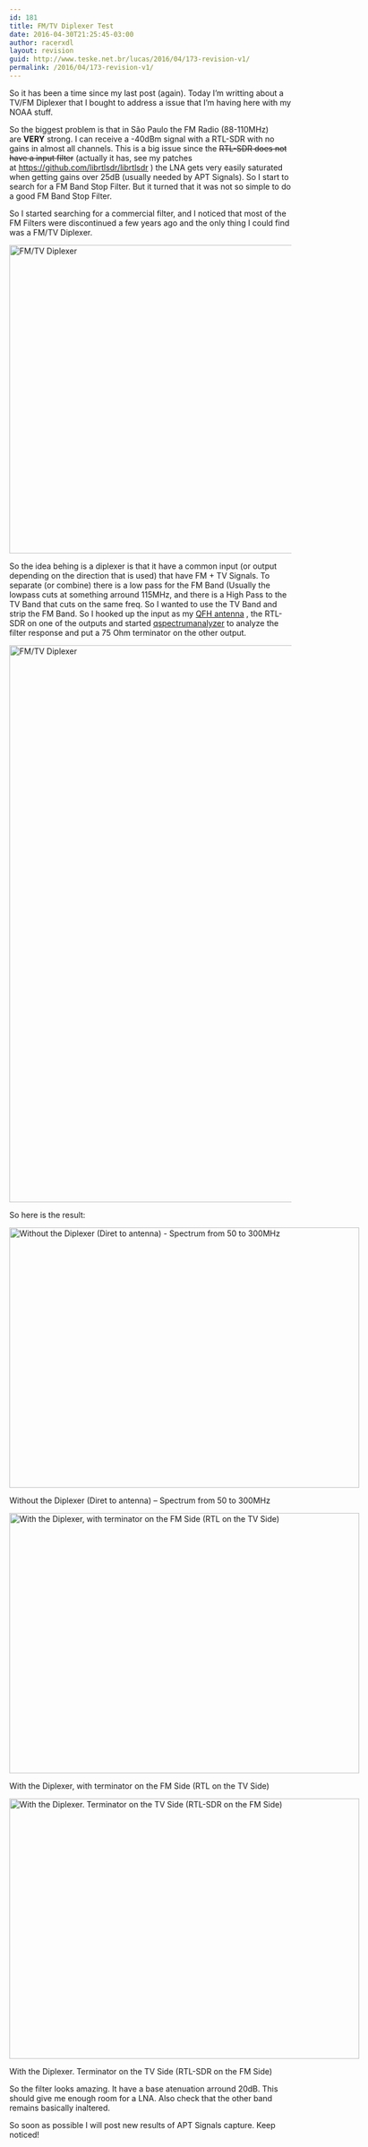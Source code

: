 ```yaml
---
id: 181
title: FM/TV Diplexer Test
date: 2016-04-30T21:25:45-03:00
author: racerxdl
layout: revision
guid: http://www.teske.net.br/lucas/2016/04/173-revision-v1/
permalink: /2016/04/173-revision-v1/
---
```

So it has been a time since my last post (again). Today I&#8217;m writting about a TV/FM Diplexer that I bought to address a issue that I&#8217;m having here with my NOAA stuff.

So the biggest problem is that in São Paulo the FM Radio (88-110MHz) are **VERY** strong. I can receive a -40dBm signal with a RTL-SDR with no gains in almost all channels. This is a big issue since the <del>RTL-SDR does not have a input filter</del> (actually it has, see my patches at <https://github.com/librtlsdr/librtlsdr> ) the LNA gets very easily saturated when getting gains over 25dB (usually needed by APT Signals). So I start to search for a FM Band Stop Filter. But it turned that it was not so simple to do a good FM Band Stop Filter.

So I started searching for a commercial filter, and I noticed that most of the FM Filters were discontinued a few years ago and the only thing I could find was a FM/TV Diplexer.

<a href="https://www.teske.net.br/lucas/wp-content/uploads/2016/03/fmtvdiplexer.jpg" rel="attachment wp-att-175"><img class="alignnone size-large wp-image-175" src="https://www.teske.net.br/lucas/wp-content/uploads/2016/03/fmtvdiplexer-1024x902.jpg" alt="FM/TV Diplexer" width="625" height="551" srcset="https://www.teske.net.br/lucas/wp-content/uploads/2016/03/fmtvdiplexer-1024x902.jpg 1024w, https://www.teske.net.br/lucas/wp-content/uploads/2016/03/fmtvdiplexer-300x264.jpg 300w, https://www.teske.net.br/lucas/wp-content/uploads/2016/03/fmtvdiplexer-768x677.jpg 768w, https://www.teske.net.br/lucas/wp-content/uploads/2016/03/fmtvdiplexer-624x550.jpg 624w, https://www.teske.net.br/lucas/wp-content/uploads/2016/03/fmtvdiplexer.jpg 1076w" sizes="(max-width: 625px) 100vw, 625px" /></a>

<!--more-->

So the idea behing is a diplexer is that it have a common input (or output depending on the direction that is used) that have FM + TV Signals. To separate (or combine) there is a low pass for the FM Band (Usually the lowpass cuts at something arround 115MHz, and there is a High Pass to the TV Band that cuts on the same freq. So I wanted to use the TV Band and strip the FM Band. So I hooked up the input as my [QFH antenna](https://www.teske.net.br/lucas/2016/01/qfh-antenna-and-my-first-reception-of-noaa/) , the RTL-SDR on one of the outputs and started [qspectrumanalyzer](https://github.com/xmikos/qspectrumanalyzer) to analyze the filter response and put a 75 Ohm terminator on the other output.

<a href="https://www.teske.net.br/lucas/wp-content/uploads/2016/03/fm_tv_diplexer.jpg" rel="attachment wp-att-174"><img class="alignnone size-full wp-image-174" src="https://www.teske.net.br/lucas/wp-content/uploads/2016/03/fm_tv_diplexer.jpg" alt="FM/TV Diplexer" width="560" height="995" srcset="https://www.teske.net.br/lucas/wp-content/uploads/2016/03/fm_tv_diplexer.jpg 560w, https://www.teske.net.br/lucas/wp-content/uploads/2016/03/fm_tv_diplexer-169x300.jpg 169w" sizes="(max-width: 560px) 100vw, 560px" /></a>

So here is the result:

<div id="attachment_176" style="width: 635px" class="wp-caption alignnone">
  <a href="https://www.teske.net.br/lucas/wp-content/uploads/2016/03/T_WithoutDiplexer.png" rel="attachment wp-att-176"><img aria-describedby="caption-attachment-176" class="size-large wp-image-176" src="https://www.teske.net.br/lucas/wp-content/uploads/2016/03/T_WithoutDiplexer-1024x762.png" alt="Without the Diplexer (Diret to antenna) - Spectrum from 50 to 300MHz" width="625" height="465" srcset="https://www.teske.net.br/lucas/wp-content/uploads/2016/03/T_WithoutDiplexer-1024x762.png 1024w, https://www.teske.net.br/lucas/wp-content/uploads/2016/03/T_WithoutDiplexer-300x223.png 300w, https://www.teske.net.br/lucas/wp-content/uploads/2016/03/T_WithoutDiplexer-768x572.png 768w, https://www.teske.net.br/lucas/wp-content/uploads/2016/03/T_WithoutDiplexer-624x465.png 624w, https://www.teske.net.br/lucas/wp-content/uploads/2016/03/T_WithoutDiplexer.png 1080w" sizes="(max-width: 625px) 100vw, 625px" /></a>
  
  <p id="caption-attachment-176" class="wp-caption-text">
    Without the Diplexer (Diret to antenna) &#8211; Spectrum from 50 to 300MHz
  </p>
</div>

<div id="attachment_177" style="width: 635px" class="wp-caption alignnone">
  <a href="https://www.teske.net.br/lucas/wp-content/uploads/2016/03/T_WithDiplexer.png" rel="attachment wp-att-177"><img aria-describedby="caption-attachment-177" class="size-large wp-image-177" src="https://www.teske.net.br/lucas/wp-content/uploads/2016/03/T_WithDiplexer-1024x762.png" alt="With the Diplexer, with terminator on the FM Side (RTL on the TV Side)" width="625" height="465" srcset="https://www.teske.net.br/lucas/wp-content/uploads/2016/03/T_WithDiplexer-1024x762.png 1024w, https://www.teske.net.br/lucas/wp-content/uploads/2016/03/T_WithDiplexer-300x223.png 300w, https://www.teske.net.br/lucas/wp-content/uploads/2016/03/T_WithDiplexer-768x572.png 768w, https://www.teske.net.br/lucas/wp-content/uploads/2016/03/T_WithDiplexer-624x465.png 624w, https://www.teske.net.br/lucas/wp-content/uploads/2016/03/T_WithDiplexer.png 1080w" sizes="(max-width: 625px) 100vw, 625px" /></a>
  
  <p id="caption-attachment-177" class="wp-caption-text">
    With the Diplexer, with terminator on the FM Side (RTL on the TV Side)
  </p>
</div>

<div id="attachment_178" style="width: 635px" class="wp-caption alignnone">
  <a href="https://www.teske.net.br/lucas/wp-content/uploads/2016/03/T_WithDiplexerTVSide.png" rel="attachment wp-att-178"><img aria-describedby="caption-attachment-178" class="size-large wp-image-178" src="https://www.teske.net.br/lucas/wp-content/uploads/2016/03/T_WithDiplexerTVSide-1024x762.png" alt="With the Diplexer. Terminator on the TV Side (RTL-SDR on the FM Side)" width="625" height="465" srcset="https://www.teske.net.br/lucas/wp-content/uploads/2016/03/T_WithDiplexerTVSide-1024x762.png 1024w, https://www.teske.net.br/lucas/wp-content/uploads/2016/03/T_WithDiplexerTVSide-300x223.png 300w, https://www.teske.net.br/lucas/wp-content/uploads/2016/03/T_WithDiplexerTVSide-768x572.png 768w, https://www.teske.net.br/lucas/wp-content/uploads/2016/03/T_WithDiplexerTVSide-624x465.png 624w, https://www.teske.net.br/lucas/wp-content/uploads/2016/03/T_WithDiplexerTVSide.png 1080w" sizes="(max-width: 625px) 100vw, 625px" /></a>
  
  <p id="caption-attachment-178" class="wp-caption-text">
    With the Diplexer. Terminator on the TV Side (RTL-SDR on the FM Side)
  </p>
</div>

So the filter looks amazing. It have a base atenuation arround 20dB. This should give me enough room for a LNA. Also check that the other band remains basically inaltered.

So soon as possible I will post new results of APT Signals capture. Keep noticed!